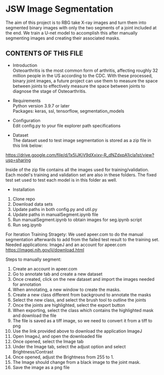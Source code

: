 # JSW Image Segmentation
The aim of this project is to RBG take X-ray images and turn them into segmented binary images with only the two segments of a joint included at the end. We train a U-net model
to accomplish this after manually segmenting images and creating their associated masks. 

CONTENTS OF THIS FILE
---------------------

 * Introduction <br />
Osteoarthritis is the most common form of arthritis, affecting roughly 32 million people in the US according to the CDC. With these processed, binary joint images, a future
project can use them to measure the space between joints to effectively measure the space between joints to diagnose the stage of Osteoarthritis. 

* Requirements <br />
Python version 3.9.7 or later <br />
Packages: keras, ssl, tensorflow, segmentation_models

 * Configuration <br />
Edit config.py to your file explorer path specifications

 * Dataset <br />
The dataset used to test image segmentation is stored as a zip file in this link below:

https://drive.google.com/file/d/1x5IJKjV9dXxixv-R_dNZdxpA1jcla1st/view?usp=sharing

Inside of the zip file contains all the images used for training/validation. Each model's training and validation set are also in these folders. The fixed test set used to
test each model is in this folder as well.

 * Installation <br />
1. Clone repo
2. Download data sets
3. Update paths in both config.py and util.py
4. Update paths in manualSegment.ipynb file
5. Run manualSegment.ipynb to obtain images for seg.ipynb script
6. Run seg.ipynb

For Iteration Training Stragety:
We used apeer.com to do the manual segmentation afterwards to add from the failed test result to the training set.
Needed applications: ImageJ and an account for apeer.com
https://imagej.nih.gov/ij/download.html

Steps to manually segment:
1. Create an account in apeer.com
2. Go to annotate tab and create a new dataset
3. Once created, click on the new dataset and import the images needed for annotation
4. When annotating, a new window to create the masks.
5. Create a new class different from background to annotate the masks
6. Select the new class, and select the brush tool to outline the joints
7. Once the joints are highlighted, select the export button
8. When exporting, select the class which contains the highlighted mask and download the file
9. The file is saved as a tiff image, so we need to convert it from a tiff to png
10. Use the link provided above to download the application ImageJ
11. Open ImageJ, and open the downloaded file
12. Once opened, select the Image tab
13. Under the Image tab, select the adjust option and select Brightness/Contrast
14. Once opened, adjust the Brightness from 255 to 1.
15. The Image should change from a black image to the joint mask.
16. Save the image as a png file
